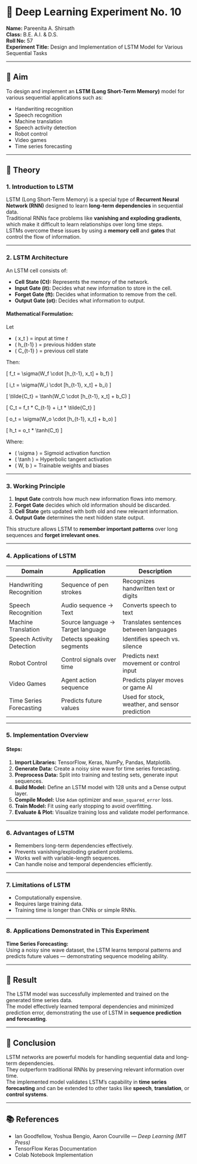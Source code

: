 # 🧠 Deep Learning Experiment No. 10

**Name:** Pareenita A. Shirsath  
**Class:** B.E. A.I. & D.S.  
**Roll No:** 57  
**Experiment Title:** Design and Implementation of LSTM Model for Various Sequential Tasks  

---

## 🎯 Aim
To design and implement an **LSTM (Long Short-Term Memory)** model for various sequential applications such as:
- Handwriting recognition  
- Speech recognition  
- Machine translation  
- Speech activity detection  
- Robot control  
- Video games  
- Time series forecasting  

---

## 🧩 Theory

### 1. Introduction to LSTM
LSTM (Long Short-Term Memory) is a special type of **Recurrent Neural Network (RNN)** designed to learn **long-term dependencies** in sequential data.  
Traditional RNNs face problems like **vanishing and exploding gradients**, which make it difficult to learn relationships over long time steps.  
LSTMs overcome these issues by using a **memory cell** and **gates** that control the flow of information.

---

### 2. LSTM Architecture

An LSTM cell consists of:
- **Cell State (Ct):** Represents the memory of the network.  
- **Input Gate (it):** Decides what new information to store in the cell.  
- **Forget Gate (ft):** Decides what information to remove from the cell.  
- **Output Gate (ot):** Decides what information to output.

#### Mathematical Formulation:
Let  
- \( x_t \) = input at time *t*  
- \( h_{t-1} \) = previous hidden state  
- \( C_{t-1} \) = previous cell state  

Then:

\[
f_t = \sigma(W_f \cdot [h_{t-1}, x_t] + b_f)
\]

\[
i_t = \sigma(W_i \cdot [h_{t-1}, x_t] + b_i)
\]

\[
\tilde{C_t} = \tanh(W_C \cdot [h_{t-1}, x_t] + b_C)
\]

\[
C_t = f_t * C_{t-1} + i_t * \tilde{C_t}
\]

\[
o_t = \sigma(W_o \cdot [h_{t-1}, x_t] + b_o)
\]

\[
h_t = o_t * \tanh(C_t)
\]

Where:
- \( \sigma \) = Sigmoid activation function  
- \( \tanh \) = Hyperbolic tangent activation  
- \( W, b \) = Trainable weights and biases  

---

### 3. Working Principle

1. **Input Gate** controls how much new information flows into memory.  
2. **Forget Gate** decides which old information should be discarded.  
3. **Cell State** gets updated with both old and new relevant information.  
4. **Output Gate** determines the next hidden state output.  

This structure allows LSTM to **remember important patterns** over long sequences and **forget irrelevant ones**.

---

### 4. Applications of LSTM

| Domain | Application | Description |
|---------|--------------|-------------|
| Handwriting Recognition | Sequence of pen strokes | Recognizes handwritten text or digits |
| Speech Recognition | Audio sequence → Text | Converts speech to text |
| Machine Translation | Source language → Target language | Translates sentences between languages |
| Speech Activity Detection | Detects speaking segments | Identifies speech vs. silence |
| Robot Control | Control signals over time | Predicts next movement or control input |
| Video Games | Agent action sequence | Predicts player moves or game AI |
| Time Series Forecasting | Predicts future values | Used for stock, weather, and sensor prediction |

---

### 5. Implementation Overview

#### Steps:
1. **Import Libraries:** TensorFlow, Keras, NumPy, Pandas, Matplotlib.  
2. **Generate Data:** Create a noisy sine wave for time series forecasting.  
3. **Preprocess Data:** Split into training and testing sets, generate input sequences.  
4. **Build Model:** Define an LSTM model with 128 units and a Dense output layer.  
5. **Compile Model:** Use `Adam` optimizer and `mean_squared_error` loss.  
6. **Train Model:** Fit using early stopping to avoid overfitting.  
7. **Evaluate & Plot:** Visualize training loss and validate model performance.

---

### 6. Advantages of LSTM
- Remembers long-term dependencies effectively.  
- Prevents vanishing/exploding gradient problems.  
- Works well with variable-length sequences.  
- Can handle noise and temporal dependencies efficiently.  

---

### 7. Limitations of LSTM
- Computationally expensive.  
- Requires large training data.  
- Training time is longer than CNNs or simple RNNs.  

---

### 8. Applications Demonstrated in This Experiment
**Time Series Forecasting:**  
Using a noisy sine wave dataset, the LSTM learns temporal patterns and predicts future values — demonstrating sequence modeling ability.

---

## 🧮 Result
The LSTM model was successfully implemented and trained on the generated time series data.  
The model effectively learned temporal dependencies and minimized prediction error, demonstrating the use of LSTM in **sequence prediction and forecasting**.

---

## 🧠 Conclusion
LSTM networks are powerful models for handling sequential data and long-term dependencies.  
They outperform traditional RNNs by preserving relevant information over time.  
The implemented model validates LSTM’s capability in **time series forecasting** and can be extended to other tasks like **speech**, **translation**, or **control systems**.

---

## 📚 References
- Ian Goodfellow, Yoshua Bengio, Aaron Courville — *Deep Learning (MIT Press)*  
- TensorFlow Keras Documentation  
- Colab Notebook Implementation  
